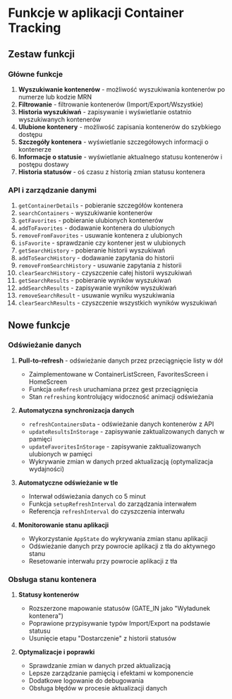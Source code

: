 # Funkcje w aplikacji Container Tracking

## Zestaw funkcji

### Główne funkcje
1. **Wyszukiwanie kontenerów** - możliwość wyszukiwania kontenerów po numerze lub kodzie MRN
2. **Filtrowanie** - filtrowanie kontenerów (Import/Export/Wszystkie)
3. **Historia wyszukiwań** - zapisywanie i wyświetlanie ostatnio wyszukiwanych kontenerów
4. **Ulubione kontenery** - możliwość zapisania kontenerów do szybkiego dostępu
5. **Szczegóły kontenera** - wyświetlanie szczegółowych informacji o kontenerze
6. **Informacje o statusie** - wyświetlanie aktualnego statusu kontenerów i postępu dostawy
7. **Historia statusów** - oś czasu z historią zmian statusu kontenera

### API i zarządzanie danymi
1. `getContainerDetails` - pobieranie szczegółów kontenera
2. `searchContainers` - wyszukiwanie kontenerów
3. `getFavorites` - pobieranie ulubionych kontenerów
4. `addToFavorites` - dodawanie kontenera do ulubionych
5. `removeFromFavorites` - usuwanie kontenera z ulubionych
6. `isFavorite` - sprawdzanie czy kontener jest w ulubionych
7. `getSearchHistory` - pobieranie historii wyszukiwań
8. `addToSearchHistory` - dodawanie zapytania do historii
9. `removeFromSearchHistory` - usuwanie zapytania z historii
10. `clearSearchHistory` - czyszczenie całej historii wyszukiwań
11. `getSearchResults` - pobieranie wyników wyszukiwań
12. `addSearchResults` - zapisywanie wyników wyszukiwań
13. `removeSearchResult` - usuwanie wyniku wyszukiwania
14. `clearSearchResults` - czyszczenie wszystkich wyników wyszukiwań

## Nowe funkcje

### Odświeżanie danych
1. **Pull-to-refresh** - odświeżanie danych przez przeciągnięcie listy w dół
   - Zaimplementowane w ContainerListScreen, FavoritesScreen i HomeScreen
   - Funkcja `onRefresh` uruchamiana przez gest przeciągnięcia
   - Stan `refreshing` kontrolujący widoczność animacji odświeżania

2. **Automatyczna synchronizacja danych**
   - `refreshContainersData` - odświeżanie danych kontenerów z API
   - `updateResultsInStorage` - zapisywanie zaktualizowanych danych w pamięci
   - `updateFavoritesInStorage` - zapisywanie zaktualizowanych ulubionych w pamięci
   - Wykrywanie zmian w danych przed aktualizacją (optymalizacja wydajności)

3. **Automatyczne odświeżanie w tle**
   - Interwał odświeżania danych co 5 minut
   - Funkcja `setupRefreshInterval` do zarządzania interwałem
   - Referencja `refreshInterval` do czyszczenia interwału

4. **Monitorowanie stanu aplikacji**
   - Wykorzystanie `AppState` do wykrywania zmian stanu aplikacji
   - Odświeżanie danych przy powrocie aplikacji z tła do aktywnego stanu
   - Resetowanie interwału przy powrocie aplikacji z tła

### Obsługa stanu kontenera
1. **Statusy kontenerów**
   - Rozszerzone mapowanie statusów (GATE_IN jako "Wyładunek kontenera")
   - Poprawione przypisywanie typów Import/Export na podstawie statusu
   - Usunięcie etapu "Dostarczenie" z historii statusów

2. **Optymalizacje i poprawki**
   - Sprawdzanie zmian w danych przed aktualizacją
   - Lepsze zarządzanie pamięcią i efektami w komponencie
   - Dodatkowe logowanie do debugowania
   - Obsługa błędów w procesie aktualizacji danych
